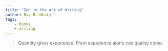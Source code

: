 ```yaml
---
title: "Zen in the Art of Writing"
author: Ray Bradbury
tags: 
    - books  
    - writing
---
```


> Quantity gives experience. From experience alone can quality come.



